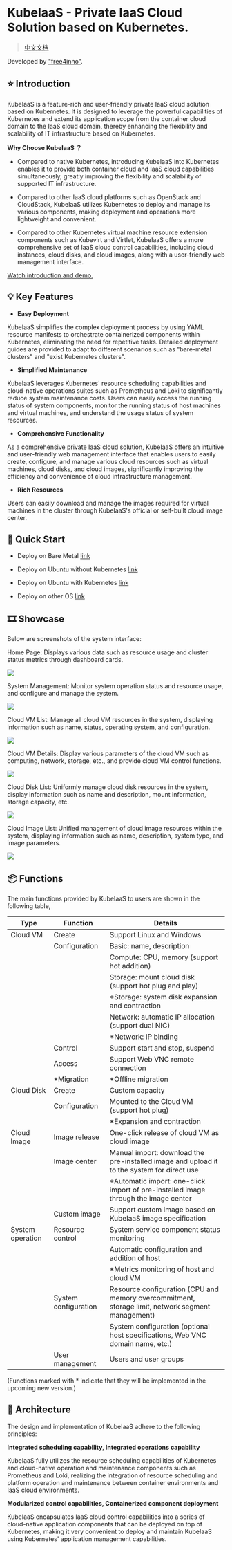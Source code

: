 # KubeIaaS - Private IaaS Cloud Solution based on Kubernetes.

> [中文文档](./README-CN.md)

Developed by ["free4inno"](http://www.free4inno.com).

## ⭐ Introduction

KubeIaaS is a feature-rich and user-friendly private IaaS cloud solution based on Kubernetes. 
It is designed to leverage the powerful capabilities of Kubernetes and extend its application scope from the container cloud domain to the IaaS cloud domain, thereby enhancing the flexibility and scalability of IT infrastructure based on Kubernetes.

**Why Choose KubeIaaS ？**

- Compared to native Kubernetes, introducing KubeIaaS into Kubernetes enables it to provide both container cloud and IaaS cloud capabilities simultaneously, greatly improving the flexibility and scalability of supported IT infrastructure.

- Compared to other IaaS cloud platforms such as OpenStack and CloudStack, KubeIaaS utilizes Kubernetes to deploy and manage its various components, making deployment and operations more lightweight and convenient.

- Compared to other Kubernetes virtual machine resource extension components such as Kubevirt and Virtlet, KubeIaaS offers a more comprehensive set of IaaS cloud control capabilities, including cloud instances, cloud disks, and cloud images, along with a user-friendly web management interface.

[Watch introduction and demo.](https://www.bilibili.com/video/BV1em4y1C7uE/)

## 💡 Key Features

- **Easy Deployment**

KubeIaaS simplifies the complex deployment process by using YAML resource manifests to orchestrate containerized components within Kubernetes, eliminating the need for repetitive tasks. Detailed deployment guides are provided to adapt to different scenarios such as "bare-metal clusters" and "exist Kubernetes clusters".

- **Simplified Maintenance**

KubeIaaS leverages Kubernetes' resource scheduling capabilities and cloud-native operations suites such as Prometheus and Loki to significantly reduce system maintenance costs. Users can easily access the running status of system components, monitor the running status of host machines and virtual machines, and understand the usage status of system resources.

- **Comprehensive Functionality**

As a comprehensive private IaaS cloud solution, KubeIaaS offers an intuitive and user-friendly web management interface that enables users to easily create, configure, and manage various cloud resources such as virtual machines, cloud disks, and cloud images, significantly improving the efficiency and convenience of cloud infrastructure management.

- **Rich Resources**

Users can easily download and manage the images required for virtual machines in the cluster through KubeIaaS's official or self-built cloud image center.

## 🚀 Quick Start

- Deploy on Bare Metal [link](./deploy/deploy-os-ubuntu-22.04-cn.md)

- Deploy on Ubuntu without Kubernetes [link](./deploy/deploy-kubernetes-1.23-cn.md)

- Deploy on Ubuntu with Kubernetes [link](./deploy/deploy-kubeiaas-1.0-ubuntu-cn.md)

- Deploy on other OS [link](./deploy/deploy-kubeiaas-1.0-general-cn.md)

## 🎞️ Showcase

Below are screenshots of the system interface:

Home Page: Displays various data such as resource usage and cluster status metrics through dashboard cards.

![](./img/readme/img_0.png)

System Management: Monitor system operation status and resource usage, and configure and manage the system.

![](./img/readme/img_1.png)

Cloud VM List: Manage all cloud VM resources in the system, displaying information such as name, status, operating system, and configuration.

![](./img/readme/img_2.png)

Cloud VM Details: Display various parameters of the cloud VM such as computing, network, storage, etc., and provide cloud VM control functions.

![](./img/readme/img_3.png)

Cloud Disk List: Uniformly manage cloud disk resources in the system, display information such as name and description, mount information, storage capacity, etc.

![](./img/readme/img_4.png)

Cloud Image List: Unified management of cloud image resources within the system, displaying information such as name, description, system type, and image parameters.

![](./img/readme/img_5.png)

## 📦 Functions

The main functions provided by KubeIaaS to users are shown in the following table,

| **Type**         | **Function**         | **Details**                                                                                       |
|------------------|----------------------|---------------------------------------------------------------------------------------------------|
| Cloud VM         | Create               | Support Linux and Windows                                                                         |
|                  | Configuration        | Basic: name, description                                                                          |
|                  |                      | Compute: CPU, memory (support hot addition)                                                       |
|                  |                      | Storage: mount cloud disk (support hot plug and play)                                             |
|                  |                      | *Storage: system disk expansion and contraction                                                   |
|                  |                      | Network: automatic IP allocation (support dual NIC)                                               |
|                  |                      | *Network: IP binding                                                                              |
|                  | Control              | Support start and stop, suspend                                                                   |
|                  | Access               | Support Web VNC remote connection                                                                 |
|                  | *Migration           | *Offline migration                                                                                |
| Cloud Disk       | Create               | Custom capacity                                                                                   |
|                  | Configuration        | Mounted to the Cloud VM (support hot plug)                                                        |
|                  |                      | *Expansion and contraction                                                                        |
| Cloud Image      | Image release	       | One-click release of cloud VM as cloud image                                                      |
|                  | Image center         | Manual import: download the pre-installed image and upload it to the system for direct use        |
|                  |                      | *Automatic import: one-click import of pre-installed image through the image center               |
|                  | Custom image         | Support custom image based on KubeIaaS image specification                                        |
| System operation | Resource control     | System service component status monitoring                                                        |
|                  |                      | Automatic configuration and addition of host                                                      |
|                  |                      | *Metrics monitoring of host and cloud VM                                                          |
|                  | System configuration | Resource configuration (CPU and memory overcommitment, storage limit, network segment management) |
|                  |                      | System configuration (optional host specifications, Web VNC domain name, etc.)                    |
|                  | User management      | Users and user groups                                                                             |

(Functions marked with * indicate that they will be implemented in the upcoming new version.)


## 📖 Architecture

The design and implementation of KubeIaaS adhere to the following principles:

**Integrated scheduling capability, Integrated operations capability**

KubeIaaS fully utilizes the resource scheduling capabilities of Kubernetes and cloud-native operation and maintenance components such as Prometheus and Loki, realizing the integration of resource scheduling and platform operation and maintenance between container environments and IaaS cloud environments.

**Modularized control capabilities, Containerized component deployment**

KubeIaaS encapsulates IaaS cloud control capabilities into a series of cloud-native application components that can be deployed on top of Kubernetes, making it very convenient to deploy and maintain KubeIaaS using Kubernetes' application management capabilities.
